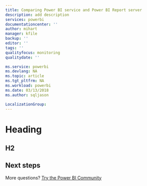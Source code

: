 ```yaml
---
title: Comparing Power BI service and Power BI Report server
description: add description
services: powerbi
documentationcenter: ''
author: mihart
manager: kfile
backup: ''
editor: ''
tags: ''
qualityfocus: monitoring
qualitydate: ''

ms.service: powerbi
ms.devlang: NA
ms.topic: article
ms.tgt_pltfrm: NA
ms.workload: powerbi
ms.date: 03/13/2018
ms.author: sqljason

LocalizationGroup:  
---
```


# Heading

## H2

## Next steps

More questions? [Try the Power BI Community](http://community.powerbi.com/)
